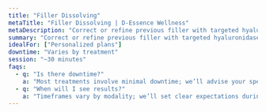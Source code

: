 ```yaml
---
title: "Filler Dissolving"
metaTitle: "Filler Dissolving | D‑Essence Wellness"
metaDescription: "Correct or refine previous filler with targeted hyaluronidase."
summary: "Correct or refine previous filler with targeted hyaluronidase."
idealFor: ["Personalized plans"]
downtime: "Varies by treatment"
session: "~30 minutes"
faqs:
  - q: "Is there downtime?"
    a: "Most treatments involve minimal downtime; we’ll advise your specific case."
  - q: "When will I see results?"
    a: "Timeframes vary by modality; we’ll set clear expectations during consultation."
---
```

